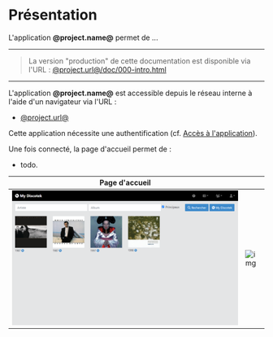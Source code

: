 # Présentation

L'application **@project.name@** permet de ...

 ---

> La version "production" de cette documentation est disponible via l'URL : [@project.url@/doc/000-intro.html](@project.url@/doc/000-intro.html)

  ---

L'application **@project.name@** est accessible depuis le réseau interne à l'aide d'un navigateur via l'URL :

- [@project.url@](@project.url@)

Cette application nécessite une authentification (cf. [Accès à l'application](010-access.md)).

Une fois connecté, la page d'accueil permet de :

- todo.

| Page d'accueil | |
| --- | --- |
| ![img](../resources/images/home.png) | ![img](../resources/images/1200.png) |
